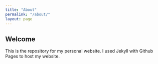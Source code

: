 ```yaml
---
title: "About"
permalink: "/about/"
layout: page
---
```


## Welcome

This is the repository for my personal website. I used Jekyll with Github Pages to host my website.